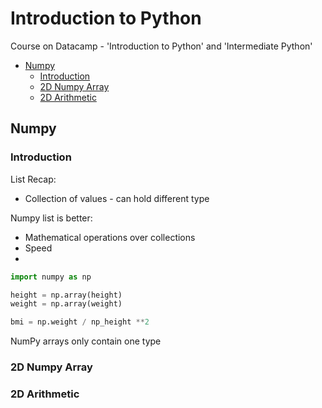 # Introduction to Python <!-- omit in toc -->

Course on Datacamp - 'Introduction to Python' and 'Intermediate Python'

- [Numpy](#numpy)
  - [Introduction](#introduction)
  - [2D Numpy Array](#2d-numpy-array)
  - [2D Arithmetic](#2d-arithmetic)


## Numpy

### Introduction

List Recap:
- Collection of values - can hold different type
  
Numpy list is better:
- Mathematical operations over collections
- Speed
- 

```python
import numpy as np

height = np.array(height)
weight = np.array(weight)

bmi = np.weight / np_height **2
```

NumPy arrays only contain one type

### 2D Numpy Array

### 2D Arithmetic